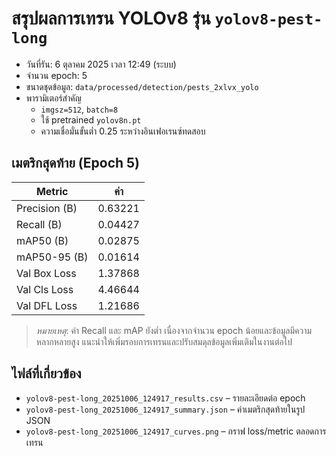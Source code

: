 # สรุปผลการเทรน YOLOv8 รุ่น `yolov8-pest-long`

- วันที่รัน: 6 ตุลาคม 2025 เวลา 12:49 (ระบบ)
- จำนวน epoch: 5
- ขนาดชุดข้อมูล: `data/processed/detection/pests_2xlvx_yolo`
- พารามิเตอร์สำคัญ
  - `imgsz=512`, `batch=8`
  - ใช้ pretrained `yolov8n.pt`
  - ความเชื่อมั่นขั้นต่ำ 0.25 ระหว่างอินเฟอเรนซ์ทดสอบ

## เมตริกสุดท้าย (Epoch 5)

| Metric | ค่า |
| --- | --- |
| Precision (B) | 0.63221 |
| Recall (B) | 0.04427 |
| mAP50 (B) | 0.02875 |
| mAP50-95 (B) | 0.01614 |
| Val Box Loss | 1.37868 |
| Val Cls Loss | 4.46644 |
| Val DFL Loss | 1.21686 |

> *หมายเหตุ*: ค่า Recall และ mAP ยังต่ำ เนื่องจากจำนวน epoch น้อยและข้อมูลมีความหลากหลายสูง แนะนำให้เพิ่มรอบการเทรนและปรับสมดุลข้อมูลเพิ่มเติมในงานต่อไป

## ไฟล์ที่เกี่ยวข้อง

- `yolov8-pest-long_20251006_124917_results.csv` – รายละเอียดต่อ epoch
- `yolov8-pest-long_20251006_124917_summary.json` – ค่าเมตริกสุดท้ายในรูป JSON
- `yolov8-pest-long_20251006_124917_curves.png` – กราฟ loss/metric ตลอดการเทรน
